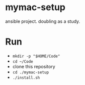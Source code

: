 # mymac-setup
ansible project. doubling as a study.

# Run
- `mkdir -p "$HOME/Code"`
- `cd ~/Code`
- clone this repository
- `cd ./mymac-setup`
- `./install.sh`
